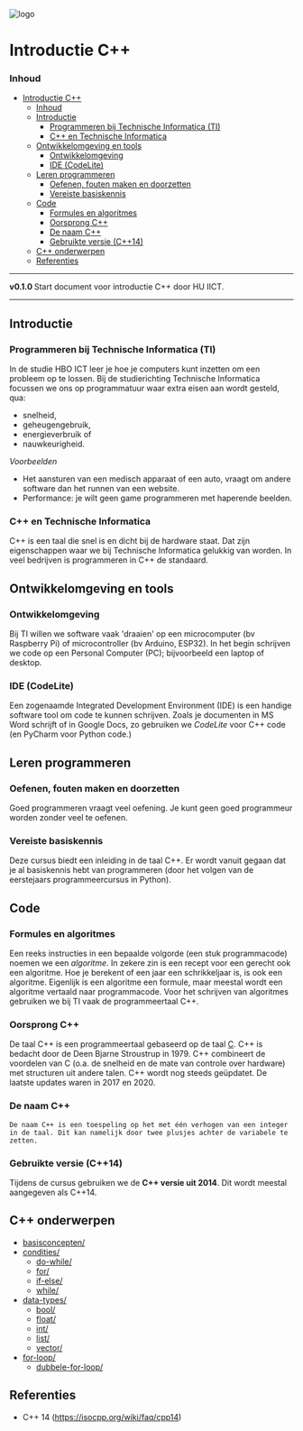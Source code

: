 ![logo](../c++/img/ISO_C++_Logo.svg) [](logo-id)

# Introductie C++[](title-id)

### Inhoud[](toc-id)

- [Introductie C++](#introductie-c)
    - [Inhoud](#inhoud)
  - [Introductie](#introductie)
    - [Programmeren bij Technische Informatica (TI)](#programmeren-bij-technische-informatica-ti)
    - [C++ en Technische Informatica](#c-en-technische-informatica)
  - [Ontwikkelomgeving en tools](#ontwikkelomgeving-en-tools)
    - [Ontwikkelomgeving](#ontwikkelomgeving)
    - [IDE (CodeLite)](#ide-codelite)
  - [Leren programmeren](#leren-programmeren)
    - [Oefenen, fouten maken en doorzetten](#oefenen-fouten-maken-en-doorzetten)
    - [Vereiste basiskennis](#vereiste-basiskennis)
  - [Code](#code)
    - [Formules en algoritmes](#formules-en-algoritmes)
    - [Oorsprong C++](#oorsprong-c)
    - [De naam C++](#de-naam-c)
    - [Gebruikte versie (C++14)](#gebruikte-versie-c14)
  - [C++ onderwerpen](#c-onderwerpen)
  - [Referenties](#referenties)
---

**v0.1.0 [](version-id)** Start document voor introductie C++ door HU IICT[](author-id).

---

## Introductie

### Programmeren bij Technische Informatica (TI)
In de studie HBO ICT leer je hoe je computers kunt inzetten om een probleem op te lossen. 
Bij de studierichting Technische Informatica focussen we ons op programmatuur waar extra eisen aan wordt gesteld, qua:
- snelheid,
- geheugengebruik, 
- energieverbruik of 
- nauwkeurigheid.

*Voorbeelden*
- Het aansturen van een medisch apparaat of een auto, vraagt om andere software dan het runnen van een website.
- Performance: je wilt geen game programmeren met haperende beelden.

### C++ en Technische Informatica
C++ is een taal die snel is en dicht bij de hardware staat. Dat zijn eigenschappen waar we bij Technische Informatica gelukkig van worden. In veel bedrijven is programmeren in C++ de standaard.

## Ontwikkelomgeving en tools
### Ontwikkelomgeving
Bij TI willen we software vaak 'draaien' op een microcomputer (bv Raspberry Pi) of microcontroller (bv Arduino, ESP32). 
In het begin schrijven we code op een Personal Computer (PC); bijvoorbeeld een laptop of desktop.

### IDE (CodeLite)
Een zogenaamde Integrated Development Environment (IDE) is een handige software tool om code te kunnen schrijven. Zoals je documenten in MS Word schrijft of in Google Docs, zo gebruiken we *CodeLite* voor C++ code (en PyCharm voor Python code.)

## Leren programmeren
### Oefenen, fouten maken en doorzetten
Goed programmeren vraagt veel oefening. Je kunt geen goed programmeur worden zonder veel te oefenen.

### Vereiste basiskennis
Deze cursus biedt een inleiding in de taal C++. Er wordt vanuit gegaan dat je al basiskennis hebt van programmeren (door het volgen van de eerstejaars programmeercursus in Python).

## Code
### Formules en algoritmes
Een reeks instructies in een bepaalde volgorde (een stuk programmacode) noemen we een *algoritme*.  In zekere zin is een recept voor een gerecht ook een algoritme. Hoe je berekent of een jaar een schrikkeljaar is, is ook een algoritme. Eigenlijk is een algoritme een formule, maar meestal wordt een algoritme vertaald naar programmacode.
Voor het schrijven van algoritmes gebruiken we bij TI vaak de programmeertaal C++.

### Oorsprong C++
De taal C++ is een programmeertaal gebaseerd op de taal [C](http://csapp.cs.cmu.edu/3e/docs/chistory.html). C++ is bedacht door de Deen Bjarne Stroustrup in 1979. C++ combineert de voordelen van C (o.a. de snelheid en de mate van controle over hardware)  met structuren uit andere talen. C++ wordt nog steeds geüpdatet. De laatste updates waren in 2017 en 2020.

### De naam C++
    De naam C++ is een toespeling op het met één verhogen van een integer in de taal. Dit kan namelijk door twee plusjes achter de variabele te zetten.

### Gebruikte versie (C++14)
Tijdens de cursus gebruiken we de **C++ versie uit 2014**. Dit wordt meestal aangegeven als C++14.

## C++ onderwerpen

* [basisconcepten/](../c++/basisconcepten/README.md)
* [condities/](../c++/condities/README.md)
  * [do-while/](../c++/condities/do-while/README.md)
  * [for/](../c++/condities/for/README.md)
  * [if-else/](../c++/condities/if-else/README.md)
  * [while/](../c++/condities/while/README.md)
* [data-types/](../c++/data-types/README.md)
  * [bool/](../c++/data-types/bool/README.md)
  * [float/](../c++/data-types/float/README.md)
  * [int/](../c++/data-types/int/README.md)
  * [list/](../c++/data-types/list/README.md)
  * [vector/](../c++/data-types/vector/README.md)
* [for-loop/](../c++/for-loop/README.md)
  * [dubbele-for-loop/](../c++/for-loop/dubbele-for-loop/README.md)


## Referenties
- C++ 14 (<https://isocpp.org/wiki/faq/cpp14>)